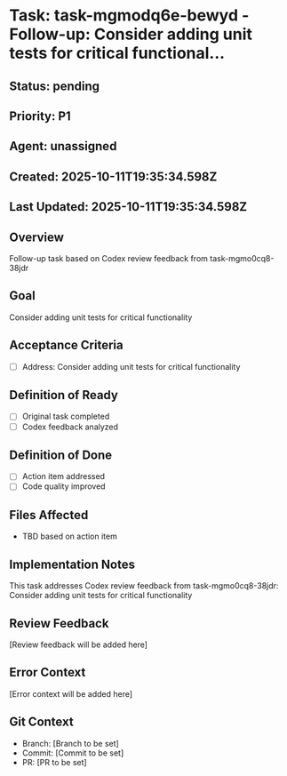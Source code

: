 # Task: task-mgmodq6e-bewyd - Follow-up: Consider adding unit tests for critical functional...

## Status: pending

## Priority: P1

## Agent: unassigned

## Created: 2025-10-11T19:35:34.598Z
## Last Updated: 2025-10-11T19:35:34.598Z

## Overview
Follow-up task based on Codex review feedback from task-mgmo0cq8-38jdr

## Goal
Consider adding unit tests for critical functionality

## Acceptance Criteria
- [ ] Address: Consider adding unit tests for critical functionality

## Definition of Ready
- [ ] Original task completed
- [ ] Codex feedback analyzed

## Definition of Done
- [ ] Action item addressed
- [ ] Code quality improved

## Files Affected
- TBD based on action item

## Implementation Notes
This task addresses Codex review feedback from task-mgmo0cq8-38jdr: Consider adding unit tests for critical functionality

## Review Feedback
[Review feedback will be added here]

## Error Context
[Error context will be added here]

## Git Context
- Branch: [Branch to be set]
- Commit: [Commit to be set]
- PR: [PR to be set]
